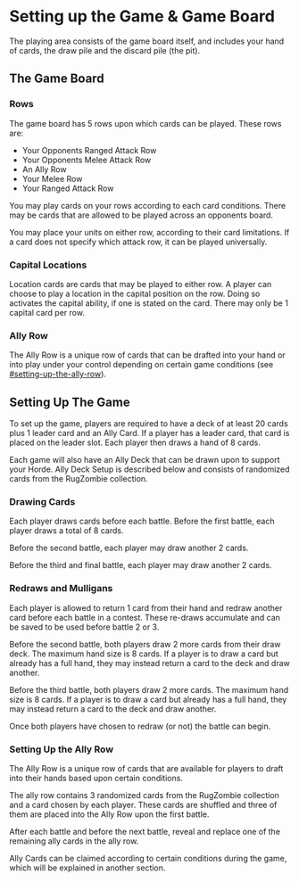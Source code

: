 # Setting up the Game & Game Board

The playing area consists of the game board itself,  and includes your hand of cards, the draw pile and the discard pile (the pit).

## The Game Board

### Rows

The game board has 5 rows upon which cards can be played. These rows are:&#x20;

* Your Opponents Ranged Attack Row
* Your Opponents Melee Attack Row
* An Ally Row
* Your Melee Row
* Your Ranged Attack Row

You may play cards on your rows according to each card conditions. There may be cards that are allowed to be played across an opponents board.&#x20;

You may place your units on either row, according to their card limitations. If a card does not specify which attack row, it can be played universally.

### Capital Locations

Location cards are cards that may be played to either row. A player can choose to play a location in the capital position on the row. Doing so activates the capital ability, if one is stated on the card. There may only be 1 capital card per row.

### Ally Row

The Ally Row is a unique row of cards that can be drafted into your hand or into play under your control depending on certain game conditions (see [#setting-up-the-ally-row](setting-up-the-game-and-game-board.md#setting-up-the-ally-row "mention")).

## Setting Up The Game

To set up the game, players are required to have a deck of at least 20 cards plus 1 leader card and an Ally Card. If a player has a leader card, that card is placed on the leader slot. Each player then draws a hand of 8 cards.

Each game will also have an Ally Deck that can be drawn upon to support your Horde. Ally Deck Setup is described below and consists of randomized cards from the RugZombie collection.

### Drawing Cards

Each player draws cards before each battle. Before the first battle, each player draws a total of 8 cards.&#x20;

Before the second battle, each player may draw another 2 cards.&#x20;

Before the third and final battle, each player may draw another 2 cards.&#x20;

### Redraws and Mulligans

Each player is allowed to return 1 card from their hand and redraw another card before each battle in a contest. These re-draws accumulate and can be saved to be used before battle 2 or 3.

Before the second battle, both players draw 2 more cards from their draw deck. The maximum hand size is 8 cards. If a player is to draw a card but already has a full hand, they may instead return a card to the deck and draw another.

Before the third battle, both players draw 2 more cards. The maximum hand size is 8 cards. If a player is to draw a card but already has a full hand, they may instead return a card to the deck and draw another.

Once both players have chosen to redraw (or not) the battle can begin.

### Setting Up the Ally Row

The Ally Row is a unique row of cards that are available for players to draft into their hands based upon certain conditions. &#x20;

The ally row contains 3 randomized cards from the RugZombie collection and a card chosen by each player. These cards are shuffled and three of them are placed into the Ally Row upon the first battle.&#x20;

After each battle and before the next battle, reveal and replace one of the remaining ally cards in the ally row.&#x20;

Ally Cards can be claimed according to certain conditions during the game, which will be explained in another section.

